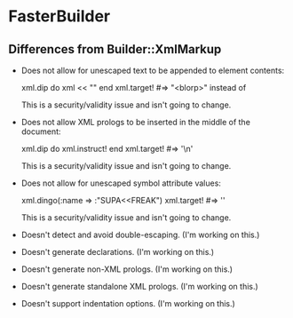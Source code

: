 FasterBuilder
=============

Differences from Builder::XmlMarkup
-----------------------------------

  * Does not allow for unescaped text to be appended to element contents:

      xml.dip do
        xml << "<blorp>"
      end
      xml.target! #=> "<dip>&lt;blorp&gt;</dip>" instead of <dip><blorp></dip>
  
    This is a security/validity issue and isn't going to change.

  * Does not allow XML prologs to be inserted in the middle of the document:
  
      xml.dip do
        xml.instruct!
      end
      xml.target! #=> '<?xml version="1.0" encoding="UTF-8"?>\n<dip/>'
    
    This is a security/validity issue and isn't going to change.
    
  * Does not allow for unescaped symbol attribute values:
    
      xml.dingo(:name => :"SUPA<<FREAK")
      xml.target! #=> '<dingo name="SUPA&lt;&lt;FREAK"/>'
    
    This is a security/validity issue and isn't going to change.

  * Doesn't detect and avoid double-escaping. (I'm working on this.)
  * Doesn't generate declarations. (I'm working on this.)
  * Doesn't generate non-XML prologs. (I'm working on this.)
  * Doesn't generate standalone XML prologs. (I'm working on this.)
  * Doesn't support indentation options. (I'm working on this.)